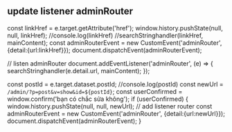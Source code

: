 ## update listener adminRouter

const linkHref = e.target.getAttribute('href');
            window.history.pushState(null, null, linkHref);
            //console.log(linkHref)
            //searchStringhandler(linkHref, mainContent);
            const adminRouterEvent = new CustomEvent('adminRouter', {detail:{url:linkHref}});
            document.dispatchEvent(adminRouterEvent);

// listen adminRouter
    document.addEventListener('adminRouter', (e) => {
        searchStringhandler(e.detail.url, mainContent);
    });

const postId = e.target.dataset.postId;
        //console.log(postId)
        const newUrl = `/admin/?p=post&v=show&id=${postId}`;
        const userConfirmed = window.confirm('bạn có chắc sửa không');
        if (userConfirmed) {
            window.history.pushState(null, null, newUrl);
            // add listener router
            const adminRouterEvent = new CustomEvent('adminRouter', {detail:{url:newUrl}});
            document.dispatchEvent(adminRouterEvent);
        }